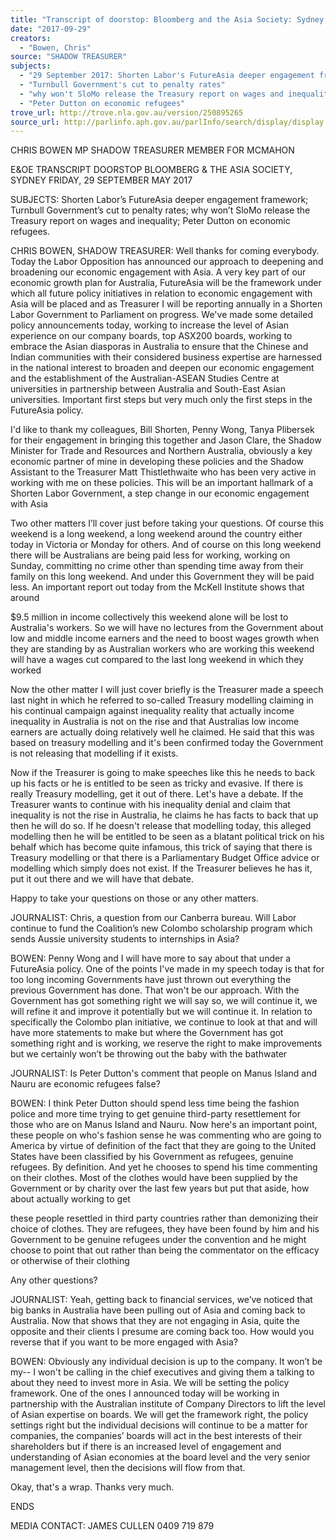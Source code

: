 ```yaml
---
title: "Transcript of doorstop: Bloomberg and the Asia Society: Sydney: 29 September 2017: Shorten Labor's FutureAsia deeper engagement framework; Turnbull Government's cut to penalty rates; why won't SloMo release the Treasury report on wages and inequality; Peter Dutton on economic refugees"
date: "2017-09-29"
creators:
  - "Bowen, Chris"
source: "SHADOW TREASURER"
subjects:
  - "29 September 2017: Shorten Labor's FutureAsia deeper engagement framework"
  - "Turnbull Government's cut to penalty rates"
  - "why won't SloMo release the Treasury report on wages and inequality"
  - "Peter Dutton on economic refugees"
trove_url: http://trove.nla.gov.au/version/250895265
source_url: http://parlinfo.aph.gov.au/parlInfo/search/display/display.w3p;query=Id%3A%22media/pressrel/5550817%22
---
```


 

 CHRIS BOWEN MP  SHADOW TREASURER  MEMBER FOR MCMAHON   

 E&OE TRANSCRIPT  DOORSTOP  BLOOMBERG & THE ASIA SOCIETY, SYDNEY  FRIDAY, 29 SEPTEMBER MAY 2017   

 SUBJECTS: Shorten Labor’s FutureAsia deeper engagement framework; Turnbull  Government’s cut to penalty rates; why won’t SloMo release the Treasury report  on wages and inequality; Peter Dutton on economic refugees.   

 CHRIS BOWEN, SHADOW TREASURER: Well thanks for coming everybody. Today  the Labor Opposition has announced our approach to deepening and broadening our  economic engagement with Asia. A very key part of our economic growth plan for  Australia, FutureAsia will be the framework under which all future policy initiatives in  relation to economic engagement with Asia will be placed and as Treasurer I will be  reporting annually in a Shorten Labor Government to Parliament on progress. We've  made some detailed policy announcements today, working to increase the level of  Asian experience on our company boards, top ASX200 boards, working to embrace the  Asian diasporas in Australia to ensure that the Chinese and Indian communities with  their considered business expertise are harnessed in the national interest to broaden  and deepen our economic engagement and the establishment of the Australian-ASEAN  Studies Centre at universities in partnership between Australia and South-East Asian  universities. Important first steps but very much only the first steps in the FutureAsia  policy.    

 I'd like to thank my colleagues, Bill Shorten, Penny Wong, Tanya Plibersek for  their  engagement in bringing this together and Jason Clare, the Shadow Minister for  Trade and Resources and Northern Australia, obviously a key economic partner of mine  in developing these policies and the Shadow Assistant to the Treasurer Matt  Thistlethwaite who has been very active in working with me on these policies. This will  be an important hallmark of a Shorten Labor Government, a step change in our  economic engagement with Asia   

 Two other matters I’ll cover just before taking your questions. Of course this weekend is  a long weekend, a long weekend around the country either today in Victoria or Monday  for others. And of course on this long weekend there will be Australians are being paid  less for working, working on Sunday, committing no crime other than spending time  away from their family on this long weekend. And under this Government they will be  paid less. An important report out today from the McKell Institute shows that around 

 $9.5 million in income collectively this weekend alone will be lost to Australia's workers.  So we will have no lectures from the Government about low and middle income earners  and the need to boost wages growth when they are standing by as Australian workers  who are working this weekend will have a wages cut compared to the last long weekend  in which they worked   

 Now the other matter I will just cover briefly is the Treasurer made a speech last night in  which he referred to so-called Treasury modelling claiming in his continual campaign  against inequality reality that actually income inequality in Australia is not on the rise  and that Australias low income earners are actually doing relatively well he claimed. He  said that this was based on treasury modelling and it's been confirmed today the  Government is not releasing that modelling if it exists.    

 Now if the Treasurer is going to make speeches like this he needs to back up his facts  or he is entitled to be seen as tricky and evasive. If there is really Treasury modelling,  get it out of there. Let's have a debate. If the Treasurer wants to continue with his  inequality denial and claim that inequality is not the rise in Australia, he claims he has  facts to back that up then he will do so. If he doesn't release that modelling today, this  alleged modelling then he will be entitled to be seen as a blatant political trick on his  behalf which has become quite infamous, this trick of saying that there is Treasury  modelling or that there is a Parliamentary Budget Office advice or modelling which  simply does not exist. If the Treasurer believes he has it, put it out there and we will  have that debate.    

 Happy to take your questions on those or any other matters.   

 JOURNALIST: Chris, a question from our Canberra bureau. Will Labor continue to fund  the Coalition’s new Colombo scholarship program which sends Aussie university  students to internships in Asia?   

 BOWEN: Penny Wong and I will have more to say about that under a FutureAsia policy.  One of the points I've made in my speech today is that for too long incoming  Governments have just thrown out everything the previous Government has done. That  won't be our approach. With the Government has got something right we will say so, we  will continue it, we will refine it and improve it potentially but we will continue it. In  relation to specifically the Colombo plan initiative, we continue to look at that and will  have more statements to make but where the Government has got something right and  is working, we reserve the right to make improvements but we certainly won’t be  throwing out the baby with the bathwater   

 JOURNALIST: Is Peter Dutton's comment that people on Manus Island and Nauru are  economic refugees false?   

 BOWEN: I think Peter Dutton should spend less time being the fashion police and more  time trying to get genuine third-party resettlement for those who are on Manus Island  and Nauru. Now here's an important point, these people on who's fashion sense he was  commenting who are going to America by virtue of definition of the fact that they are  going to the United States have been classified by his Government as refugees,  genuine refugees. By definition. And yet he chooses to spend his time commenting on  their clothes. Most of the clothes would have been supplied by the Government or by  charity over the last few years but put that aside, how about actually working to get 

 these people resettled in third party countries rather than demonizing their choice of  clothes. They are refugees, they have been found by him and his Government to be  genuine refugees under the convention and he might choose to point that out rather  than being the commentator on the efficacy or otherwise of their clothing   

 Any other questions?   

 JOURNALIST: Yeah, getting back to financial services, we’ve noticed that big banks in  Australia have been pulling out of Asia and coming back to Australia. Now that shows  that they are not engaging in Asia, quite the opposite and their clients I presume are  coming back too. How would you reverse that if you want to be more engaged with  Asia?   

 BOWEN: Obviously any individual decision is up to the company. It won’t be my-- I  won't be calling in the chief executives and giving them a talking to about they need to  invest more in Asia. We will be setting the policy framework. One of the ones I  announced today will be working in partnership with the Australian institute of Company  Directors to lift the level of Asian expertise on boards. We will get the framework right,  the policy settings right but the individual decisions will continue to be a matter for  companies, the companies’ boards will act in the best interests of their shareholders but  if there is an increased level of engagement and understanding of Asian economies at  the board level and the very senior management level, then the decisions will flow from  that.   

 Okay, that's a wrap. Thanks very much.   

 ENDS   

 MEDIA CONTACT: JAMES CULLEN 0409 719 879   

